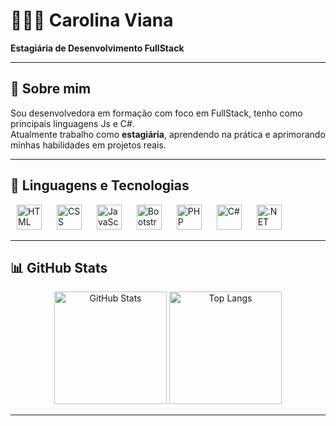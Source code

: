 # 👩🏻‍💻 Carolina Viana  

**Estagiária de Desenvolvimento FullStack**  

---

## 🌟 Sobre mim  
Sou desenvolvedora em formação com foco em FullStack, tenho como principais linguagens Js e C#.  
Atualmente trabalho como **estagiária**, aprendendo na prática e aprimorando minhas habilidades em projetos reais.  

---

## 🤖 Linguagens e Tecnologias  

<p align="left">
  <img src="https://cdn.jsdelivr.net/gh/devicons/devicon/icons/html5/html5-original.svg" alt="HTML" title="HTML" width="40" style="margin: 0 10px;" />
  <img src="https://cdn.jsdelivr.net/gh/devicons/devicon/icons/css3/css3-original.svg" alt="CSS" title="CSS" width="40" style="margin: 0 10px;" />
  <img src="https://cdn.jsdelivr.net/gh/devicons/devicon/icons/javascript/javascript-original.svg" alt="JavaScript" title="JavaScript" width="40" style="margin: 0 10px;" />
  <img src="https://cdn.jsdelivr.net/gh/devicons/devicon/icons/bootstrap/bootstrap-original.svg" alt="Bootstrap" title="Bootstrap" width="40" style="margin: 0 10px;" />
  <img src="https://cdn.jsdelivr.net/gh/devicons/devicon/icons/php/php-original.svg" alt="PHP" title="PHP" width="40" style="margin: 0 10px;" />
  <img src="https://cdn.jsdelivr.net/gh/devicons/devicon/icons/csharp/csharp-original.svg" alt="C#" title="C#" width="40" style="margin: 0 10px;" />
  <img src="https://cdn.jsdelivr.net/gh/devicons/devicon/icons/dot-net/dot-net-original.svg" alt=".NET" title=".NET" width="40" style="margin: 0 10px;" />
</p>  

---

## 📊 GitHub Stats  

<p align="center">
  <img height="180em" src="https://github-readme-stats.vercel.app/api?username=carolina-sv&show_icons=true&theme=tokyonight&count_private=true&hide_border=true" alt="GitHub Stats" />
  <img height="180em" src="https://github-readme-stats.vercel.app/api/top-langs/?username=carolina-sv&theme=tokyonight&layout=compact&custom_title=Tecnologias&langs_count=8&hide_border=true" alt="Top Langs" />
</p>

---
